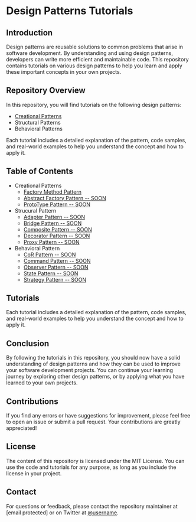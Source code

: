 # Design Patterns Tutorials

## Introduction
Design patterns are reusable solutions to common problems that arise in software development. By understanding and using design patterns, developers can write more efficient and maintainable code. This repository contains tutorials on various design patterns to help you learn and apply these important concepts in your own projects.

## Repository Overview
In this repository, you will find tutorials on the following design patterns:
- [Creational Patterns](./CreationalDesignPatterns.md)
- Structural Patterns
- Behavioral Patterns

Each tutorial includes a detailed explanation of the pattern, code samples, and real-world examples to help you understand the concept and how to apply it.

## Table of Contents
- Creational Patterns
  - [Factory Method Pattern](./creational-design-patterns/FactoryMethod.md)
  - [Abstract Factory Pattern -- SOON](#)
  - [ProtoType Pattern -- SOON](#)
- Strucural Pattern
  - [Adapter Pattern -- SOON](#)
  - [Bridge Pattern -- SOON](#)
  - [Composite Pattern -- SOON](#)
  - [Decorator Pattern -- SOON](#)
  - [Proxy Pattern -- SOON](#)
- Behavioral Pattern
  - [CoR Pattern -- SOON](#)
  - [Command Pattern -- SOON](#)
  - [Observer Pattern -- SOON](#)
  - [State Pattern -- SOON](#)
  - [Strategy Pattern -- SOON](#)

## Tutorials
Each tutorial includes a detailed explanation of the pattern, code samples, and real-world examples to help you understand the concept and how to apply it.

## Conclusion
By following the tutorials in this repository, you should now have a solid understanding of design patterns and how they can be used to improve your software development projects. You can continue your learning journey by exploring other design patterns, or by applying what you have learned to your own projects.

## Contributions
If you find any errors or have suggestions for improvement, please feel free to open an issue or submit a pull request. Your contributions are greatly appreciated!

## License
The content of this repository is licensed under the MIT License. You can use the code and tutorials for any purpose, as long as you include the license in your project.

## Contact
For questions or feedback, please contact the repository maintainer at [email protected] or on Twitter at [@username](https://twitter.com/username).
